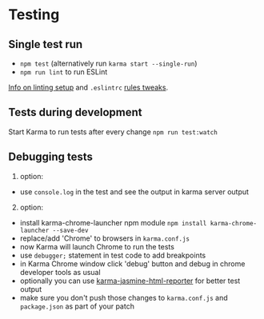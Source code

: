 # Testing

## Single test run

- `npm test` (alternatively run `karma start --single-run`)
- `npm run lint` to run ESLint

[Info on linting setup][1] and `.eslintrc` [rules tweaks][2].

[1]: https://medium.com/@dan_abramov/lint-like-it-s-2015-6987d44c5b48
[2]: http://blog.javascripting.com/2015/09/07/fine-tuning-airbnbs-eslint-config/

## Tests during development

Start Karma to run tests after every change `npm run test:watch`

## Debugging tests

1. option:
  - use `console.log` in the test and see the output in karma server output
2. option:
  - install karma-chrome-launcher npm module
    `npm install karma-chrome-launcher --save-dev`
  - replace/add 'Chrome' to browsers in `karma.conf.js`
  - now Karma will launch Chrome to run the tests
  - use `debugger;` statement in test code to add breakpoints
  - in Karma Chrome window click 'debug' button and debug in chrome developer
    tools as usual
  - optionally you can use [karma-jasmine-html-reporter][3] for better test output
  - make sure you don't push those changes to `karma.conf.js` and
    `package.json` as part of your patch

[3]: https://www.npmjs.com/package/karma-jasmine-html-reporter
